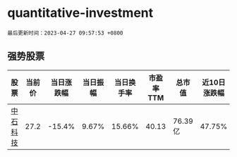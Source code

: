 # quantitative-investment

`最后更新时间：2023-04-27 09:57:53 +0800`

## 强势股票

|股票|当前价|当日涨跌幅|当日振幅|当日换手率|市盈率TTM|总市值|近10日涨跌幅|
|----|----|----|----|----|----|----|----|
|[中石科技](https://xueqiu.com/S/SZ300684)|27.2|-15.4%|9.67%|15.66%|40.13|76.39亿|47.75%|
